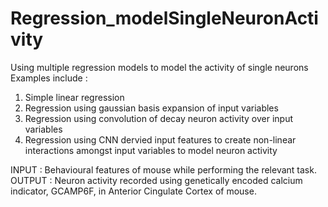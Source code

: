# Regression_modelSingleNeuronActivity

Using multiple regression models to model the activity of single neurons
Examples include :
1) Simple linear regression
2) Regression using gaussian basis expansion of input variables
3) Regression using convolution of decay neuron activity over input variables
4) Regression using CNN dervied input features to create non-linear interactions amongst input variables to model neuron activity 

INPUT : Behavioural features of mouse while performing the relevant task.
OUTPUT : Neuron activity recorded using genetically encoded calcium indicator, GCAMP6F, in Anterior Cingulate Cortex of mouse. 
